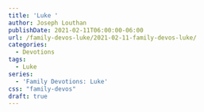 ```yaml
---
title: 'Luke '
author: Joseph Louthan
publishDate: 2021-02-11T06:00:00-06:00
url: /family-devos-luke/2021-02-11-family-devos-luke/
categories:
  - Devotions
tags:
  - Luke
series:
  - 'Family Devotions: Luke'
css: "family-devos"
draft: true
---
```


